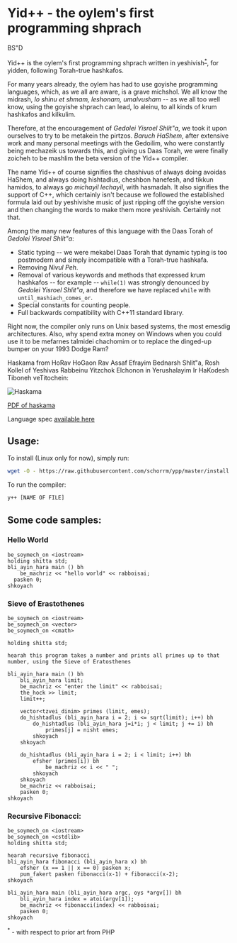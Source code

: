 # Yid++ - the oylem's first programming shprach
BS"D

Yid++ is the oylem's first programming shprach written in yeshivish<sup>[*](#PHP)</sup>, for yidden, following Torah-true hashkafos.

For many years already, the oylem has had to use goyishe programming languages, which, as we all are aware, is a grave michshol. We all know the midrash, _lo shinu et shmam, leshonam, umalvusham_ -- as we all too well know, using the goyishe shprach can lead, lo aleinu, to all kinds of krum hashkafos and kilkulim.

Therefore, at the encouragement of _Gedolei Yisroel Shlit"a_, we took it upon ourselves to try to be metakein the pirtzos. _Baruch HaShem_, after extensive work and many personal meetings with the Gedoilim, who were constantly being mechazeik us towards this, and giving us Daas Torah, we were finally zoicheh to be mashlim the beta version of the Yid++ compiler.

The name Yid++ of course signifies the chashivus of always doing avoidas HaShem, and always doing hishtadlus, cheshbon hanefesh, and tikkun hamidos, to always go _michayil lechayil_, with hasmadah. It also signifies the support of C++, which certainly isn't because we followed the established formula laid out by yeshivishe music of just ripping off the goyishe version and then changing the words to make them more yeshivish. Certainly not that. 

Among the many new features of this language with the Daas Torah of _Gedolei Yisroel Shlit"a_:

* Static typing -- we were mekabel Daas Torah that dynamic typing is too postmodern and simply incompatible with a Torah-true hashkafa.
* Removing _Nivul Peh_.
* Removal of various keywords and methods that expressed krum hashkafos -- for example -- `while(1)` was strongly denounced by _Gedolei Yisroel Shlit"a_, and therefore we have replaced `while` with `until_mashiach_comes_or`.
* Special constants for counting people.
* Full backwards compatibility with C++11 standard library.

Right now, the compiler only runs on Unix based systems, the most emesdig architectures. Also, why spend extra money on Windows when you could use it to be mefarnes talmidei chachomim or to replace the dinged-up bumper on your 1993 Dodge Ram?

Haskama from HoRav HoGaon Rav Assaf Efrayim Bednarsh Shlit"a, Rosh Kollel of Yeshivas Rabbeinu Yitzchok Elchonon in Yerushalayim Ir HaKodesh Tiboneh veTitochein:

![Haskama](https://github.com/schorrm/ypp/raw/master/haskama-ypp.PNG)

[PDF of haskama](https://github.com/schorrm/ypp/blob/master/haskama.pdf)

Language spec [available here](https://docs.google.com/spreadsheets/d/1K-3wx51FJzAsGC8_G9jYqV0_qpmuHGZrmJPrqlCiIPU/edit?usp=sharing)


## Usage:
To install (Linux only for now), simply run:

```bash
wget -O - https://raw.githubusercontent.com/schorrm/ypp/master/install.sh | sudo bash
```

To run the compiler:

```bash
y++ [NAME OF FILE]
```

## Some code samples:

### Hello World

```
be_soymech_on <iostream>
holding shitta std;
bli_ayin_hara main () bh
	be_machriz << "hello world" << rabboisai;
  pasken 0;
shkoyach
```

### Sieve of Erastothenes

```
be_soymech_on <iostream>
be_soymech_on <vector>
be_soymech_on <cmath>

holding shitta std;

hearah this program takes a number and prints all primes up to that number, using the Sieve of Eratosthenes

bli_ayin_hara main () bh
	bli_ayin_hara limit;
	be_machriz << "enter the limit" << rabboisai;
	the_hock >> limit;
	limit++;
	
	vector<tzvei_dinim> primes (limit, emes);
	do_hishtadlus (bli_ayin_hara i = 2; i <= sqrt(limit); i++) bh
		do_hishtadlus (bli_ayin_hara j=i*i; j < limit; j += i) bh
			primes[j] = nisht emes;
		shkoyach
	shkoyach
	
	do_hishtadlus (bli_ayin_hara i = 2; i < limit; i++) bh
		efsher (primes[i]) bh
			be_machriz << i << " ";
		shkoyach
	shkoyach
	be_machriz << rabboisai;
	pasken 0;
shkoyach
```

### Recursive Fibonacci: 

```
be_soymech_on <iostream>
be_soymech_on <cstdlib>
holding shitta std;

hearah recursive fibonacci
bli_ayin_hara fibonacci (bli_ayin_hara x) bh
	efsher (x == 1 || x == 0) pasken x;
	pum_fakert pasken fibonacci(x-1) + fibonacci(x-2);
shkoyach

bli_ayin_hara main (bli_ayin_hara argc, oys *argv[]) bh
	bli_ayin_hara index = atoi(argv[1]);
	be_machriz << fibonacci(index) << rabboisai;
	pasken 0;
shkoyach
```

<sup name="PHP">*</sup> - with respect to prior art from PHP
